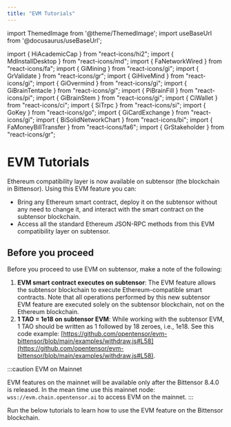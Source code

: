 ```yaml
---
title: "EVM Tutorials"
---
```


import ThemedImage from '@theme/ThemedImage';
import useBaseUrl from '@docusaurus/useBaseUrl';

import { HiAcademicCap } from "react-icons/hi2";
import { MdInstallDesktop } from "react-icons/md";
import { FaNetworkWired } from "react-icons/fa";
import { GiMining } from "react-icons/gi";
import { GrValidate } from "react-icons/gr";
import { GiHiveMind } from "react-icons/gi";
import { GiOvermind } from "react-icons/gi";
import { GiBrainTentacle } from "react-icons/gi";
import { PiBrainFill } from "react-icons/pi";
import { GiBrainStem } from "react-icons/gi";
import { CiWallet } from "react-icons/ci";
import { SiTrpc } from "react-icons/si";
import { GoKey } from "react-icons/go";
import { GiCardExchange } from "react-icons/gi";
import { BiSolidNetworkChart } from "react-icons/bi";
import { FaMoneyBillTransfer } from "react-icons/fa6";
import { GrStakeholder } from "react-icons/gr";

# EVM Tutorials

Ethereum compatibility layer is now available on subtensor (the blockchain in Bittensor). Using this EVM feature you can:
- Bring any Ethereum smart contract, deploy it on the subtensor without any need to change it, and interact with the smart contract on the subtensor blockchain.
- Access all the standard Ethereum JSON-RPC methods from this EVM compatibility layer on subtensor.

## Before you proceed

Before you proceed to use EVM on subtensor, make a note of the following:

1. **EVM smart contract executes on subtensor**: The EVM feature allows the subtensor blockchain to execute Ethereum-compatible smart contracts. Note that all operations performed by this new subtensor EVM feature are executed solely on the subtensor blockchain, not on the Ethereum blockchain.
2. **1 TAO = 1e18 on subtensor EVM**: While working with the subtensor EVM, 1 TAO should be written as 1 followed by 18 zeroes, i.e., 1e18. See this code example: [https://github.com/opentensor/evm-bittensor/blob/main/examples/withdraw.js#L58](https://github.com/opentensor/evm-bittensor/blob/main/examples/withdraw.js#L58).

:::caution EVM on Mainnet

EVM features on the mainnet will be available only after the Bittensor 8.4.0 is released. In the mean time use this mainnet node: `wss://evm.chain.opentensor.ai` to access EVM on the mainnet. 
::: 

Run the below tutorials to learn how to use the EVM feature on the Bittensor blockchain. 

<ResponsiveCards>
    <ResponsiveCard 
    icon={GiHiveMind}
    title='EVM on Subtensor: Basics'
    link='/evm-tutorials/evm-on-subtensor'
    body='A beginner-friendly introduction to EVM on Bittensor.' />
    <ResponsiveCard 
    icon={GiHiveMind}
    title='Install Dependencies'
    link='/evm-tutorials/install'
    body='Get started by installing dependencies first.' />
    <ResponsiveCard
    icon={BiSolidNetworkChart}
    title='EVM Testnet with Metamask'
    link='/evm-tutorials/evm-testnet-with-metamask-wallet'
    body='Learn how to set up your Metamask wallet with EVM testnet.' />
    <ResponsiveCard
    icon={SiTrpc}
    title='EVM Localnet with Metamask'
    link='/evm-tutorials/evm-localnet-with-metamask-wallet'
    body='Set up your Metamask wallet for a localnet with EVM feature.' />
    <ResponsiveCard
    icon={GiCardExchange}
    title='TAO transfer from Metamask to SS58'
    link='/evm-tutorials/transfer-from-metamask-to-ss58'
    body='Learn how to transfer TAO from Metamask to SS58.' />
    <ResponsiveCard
    icon={FaMoneyBillTransfer}
    title='Transfer TAO between two H160 addresses'
    link='/evm-tutorials/transfer-between-two-h160-accounts'
    body='Learn how to transfer TAO between two Ethereum H160 addresses.' />
    <ResponsiveCard
    icon={FaNetworkWired}
    title='Configure Hardhat for subtensor EVM'
    link='/evm-tutorials/hardhat-config-for-subtensor-evm'
    body='Using Hardhat? Configure it to work with subtensor EVM.' />
    <ResponsiveCard
    icon={GrStakeholder}
    title='Stake with a smart contract'
    link='/evm-tutorials/staking-precompile'
    body='Stake to a hotkey using precompiled smart contract.' />
    <ResponsiveCard
    icon={GoKey}
    title='Verify ed25519 with a precompile'
    link='/evm-tutorials/ed25519-verify-precompile'
    body='Verify an ed25519 signature on subtensor EVM.' />
</ResponsiveCards>
